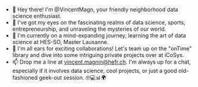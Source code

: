 - 👋 Hey there! I'm @VincentMagn, your friendly neighborhood data science enthusiast.
- 👀 I've got my eyes on the fascinating realms of data science, sports, entrepreneurship, and unraveling the mysteries of our world.
- 🌱 I'm currently on a mind-expanding journey, learning the art of data science at HES-SO, Master Lausanne.
- 💞️ I'm all ears for exciting collaborations! Let's team up on the "onTime" library and dive into some intriguing private projects over at iCoSys.
- 📫 Drop me a line at vincent.magnin@hefr.ch. I'm always up for a chat, especially if it involves data science, cool projects, or just a good old-fashioned geek-out session. 🤓💻📊🌍
